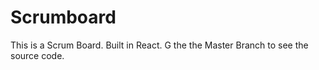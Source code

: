 # Scrumboard
This is a Scrum Board. Built in React. 
G the the Master Branch to see the source code. 
